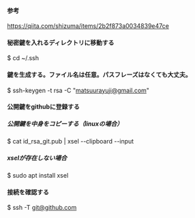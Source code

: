 #### 参考
https://qiita.com/shizuma/items/2b2f873a0034839e47ce

#### 秘密鍵を入れるディレクトリに移動する
$ cd ~/.ssh

#### 鍵を生成する。ファイル名は任意。パスフレーズはなくても大丈夫。
$ ssh-keygen -t rsa -C "matsuurayuji@gmail.com"

#### 公開鍵をgithubに登録する
##### 公開鍵を中身をコピーする（linuxの場合）
$ cat id_rsa_git.pub | xsel --clipboard --input

##### xselが存在しない場合
$ sudo apt install xsel

#### 接続を確認する
$ ssh -T git@github.com
